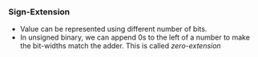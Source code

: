 ### Sign-Extension
- Value can be represented using different number of bits.
- In unsigned binary, we can append 0s to the left of a number to make the bit-widths match the adder. This is called *zero-extension*